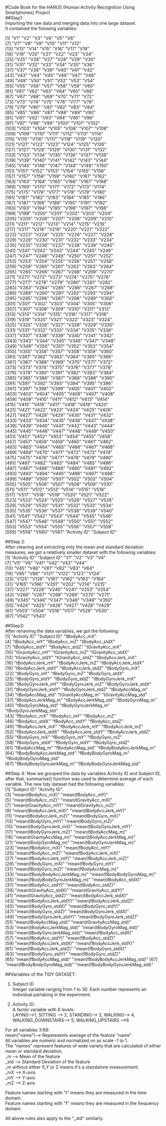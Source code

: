 
#Code Book for the HARUS (Human Activity Recognition Using Smartphones) Project  
##Step1:  
Importing the raw data and merging data into one large dataset.  
It contained the folowing variables:  

  [1] "V1"          "V2"          "V3"          "V4"          "V5"          "V6"         
  [7] "V7"          "V8"          "V9"          "V10"         "V11"         "V12"        
 [13] "V13"         "V14"         "V15"         "V16"         "V17"         "V18"        
 [19] "V19"         "V20"         "V21"         "V22"         "V23"         "V24"        
 [25] "V25"         "V26"         "V27"         "V28"         "V29"         "V30"        
 [31] "V31"         "V32"         "V33"         "V34"         "V35"         "V36"        
 [37] "V37"         "V38"         "V39"         "V40"         "V41"         "V42"        
 [43] "V43"         "V44"         "V45"         "V46"         "V47"         "V48"        
 [49] "V49"         "V50"         "V51"         "V52"         "V53"         "V54"        
 [55] "V55"         "V56"         "V57"         "V58"         "V59"         "V60"        
 [61] "V61"         "V62"         "V63"         "V64"         "V65"         "V66"        
 [67] "V67"         "V68"         "V69"         "V70"         "V71"         "V72"        
 [73] "V73"         "V74"         "V75"         "V76"         "V77"         "V78"        
 [79] "V79"         "V80"         "V81"         "V82"         "V83"         "V84"        
 [85] "V85"         "V86"         "V87"         "V88"         "V89"         "V90"        
 [91] "V91"         "V92"         "V93"         "V94"         "V95"         "V96"        
 [97] "V97"         "V98"         "V99"         "V100"        "V101"        "V102"       
[103] "V103"        "V104"        "V105"        "V106"        "V107"        "V108"       
[109] "V109"        "V110"        "V111"        "V112"        "V113"        "V114"       
[115] "V115"        "V116"        "V117"        "V118"        "V119"        "V120"       
[121] "V121"        "V122"        "V123"        "V124"        "V125"        "V126"       
[127] "V127"        "V128"        "V129"        "V130"        "V131"        "V132"       
[133] "V133"        "V134"        "V135"        "V136"        "V137"        "V138"       
[139] "V139"        "V140"        "V141"        "V142"        "V143"        "V144"       
[145] "V145"        "V146"        "V147"        "V148"        "V149"        "V150"       
[151] "V151"        "V152"        "V153"        "V154"        "V155"        "V156"       
[157] "V157"        "V158"        "V159"        "V160"        "V161"        "V162"       
[163] "V163"        "V164"        "V165"        "V166"        "V167"        "V168"       
[169] "V169"        "V170"        "V171"        "V172"        "V173"        "V174"       
[175] "V175"        "V176"        "V177"        "V178"        "V179"        "V180"       
[181] "V181"        "V182"        "V183"        "V184"        "V185"        "V186"       
[187] "V187"        "V188"        "V189"        "V190"        "V191"        "V192"       
[193] "V193"        "V194"        "V195"        "V196"        "V197"        "V198"       
[199] "V199"        "V200"        "V201"        "V202"        "V203"        "V204"       
[205] "V205"        "V206"        "V207"        "V208"        "V209"        "V210"       
[211] "V211"        "V212"        "V213"        "V214"        "V215"        "V216"       
[217] "V217"        "V218"        "V219"        "V220"        "V221"        "V222"       
[223] "V223"        "V224"        "V225"        "V226"        "V227"        "V228"       
[229] "V229"        "V230"        "V231"        "V232"        "V233"        "V234"       
[235] "V235"        "V236"        "V237"        "V238"        "V239"        "V240"       
[241] "V241"        "V242"        "V243"        "V244"        "V245"        "V246"       
[247] "V247"        "V248"        "V249"        "V250"        "V251"        "V252"       
[253] "V253"        "V254"        "V255"        "V256"        "V257"        "V258"       
[259] "V259"        "V260"        "V261"        "V262"        "V263"        "V264"       
[265] "V265"        "V266"        "V267"        "V268"        "V269"        "V270"       
[271] "V271"        "V272"        "V273"        "V274"        "V275"        "V276"       
[277] "V277"        "V278"        "V279"        "V280"        "V281"        "V282"       
[283] "V283"        "V284"        "V285"        "V286"        "V287"        "V288"       
[289] "V289"        "V290"        "V291"        "V292"        "V293"        "V294"       
[295] "V295"        "V296"        "V297"        "V298"        "V299"        "V300"       
[301] "V301"        "V302"        "V303"        "V304"        "V305"        "V306"       
[307] "V307"        "V308"        "V309"        "V310"        "V311"        "V312"       
[313] "V313"        "V314"        "V315"        "V316"        "V317"        "V318"       
[319] "V319"        "V320"        "V321"        "V322"        "V323"        "V324"       
[325] "V325"        "V326"        "V327"        "V328"        "V329"        "V330"       
[331] "V331"        "V332"        "V333"        "V334"        "V335"        "V336"       
[337] "V337"        "V338"        "V339"        "V340"        "V341"        "V342"       
[343] "V343"        "V344"        "V345"        "V346"        "V347"        "V348"       
[349] "V349"        "V350"        "V351"        "V352"        "V353"        "V354"       
[355] "V355"        "V356"        "V357"        "V358"        "V359"        "V360"       
[361] "V361"        "V362"        "V363"        "V364"        "V365"        "V366"       
[367] "V367"        "V368"        "V369"        "V370"        "V371"        "V372"       
[373] "V373"        "V374"        "V375"        "V376"        "V377"        "V378"       
[379] "V379"        "V380"        "V381"        "V382"        "V383"        "V384"       
[385] "V385"        "V386"        "V387"        "V388"        "V389"        "V390"       
[391] "V391"        "V392"        "V393"        "V394"        "V395"        "V396"       
[397] "V397"        "V398"        "V399"        "V400"        "V401"        "V402"       
[403] "V403"        "V404"        "V405"        "V406"        "V407"        "V408"       
[409] "V409"        "V410"        "V411"        "V412"        "V413"        "V414"       
[415] "V415"        "V416"        "V417"        "V418"        "V419"        "V420"       
[421] "V421"        "V422"        "V423"        "V424"        "V425"        "V426"       
[427] "V427"        "V428"        "V429"        "V430"        "V431"        "V432"       
[433] "V433"        "V434"        "V435"        "V436"        "V437"        "V438"       
[439] "V439"        "V440"        "V441"        "V442"        "V443"        "V444"       
[445] "V445"        "V446"        "V447"        "V448"        "V449"        "V450"       
[451] "V451"        "V452"        "V453"        "V454"        "V455"        "V456"       
[457] "V457"        "V458"        "V459"        "V460"        "V461"        "V462"       
[463] "V463"        "V464"        "V465"        "V466"        "V467"        "V468"       
[469] "V469"        "V470"        "V471"        "V472"        "V473"        "V474"       
[475] "V475"        "V476"        "V477"        "V478"        "V479"        "V480"       
[481] "V481"        "V482"        "V483"        "V484"        "V485"        "V486"       
[487] "V487"        "V488"        "V489"        "V490"        "V491"        "V492"       
[493] "V493"        "V494"        "V495"        "V496"        "V497"        "V498"       
[499] "V499"        "V500"        "V501"        "V502"        "V503"        "V504"       
[505] "V505"        "V506"        "V507"        "V508"        "V509"        "V510"       
[511] "V511"        "V512"        "V513"        "V514"        "V515"        "V516"       
[517] "V517"        "V518"        "V519"        "V520"        "V521"        "V522"       
[523] "V523"        "V524"        "V525"        "V526"        "V527"        "V528"       
[529] "V529"        "V530"        "V531"        "V532"        "V533"        "V534"       
[535] "V535"        "V536"        "V537"        "V538"        "V539"        "V540"       
[541] "V541"        "V542"        "V543"        "V544"        "V545"        "V546"       
[547] "V547"        "V548"        "V549"        "V550"        "V551"        "V552"       
[553] "V553"        "V554"        "V555"        "V556"        "V557"        "V558"       
[559] "V559"        "V560"        "V561"        "Activity ID" "Subject ID" 

##Step 2:  
After cleaning and extracting only the mean and standard deviation measures, we got a relatively smaller dataset with the following variables:  
 [1] "Activity ID" "Subject ID"  "V1"          "V2"          "V3"          "V4"         
 [7] "V5"          "V6"          "V41"         "V42"         "V43"         "V44"        
[13] "V45"         "V46"         "V81"         "V82"         "V83"         "V84"        
[19] "V85"         "V86"         "V121"        "V122"        "V123"        "V124"       
[25] "V125"        "V126"        "V161"        "V162"        "V163"        "V164"       
[31] "V165"        "V166"        "V201"        "V202"        "V214"        "V215"       
[37] "V227"        "V228"        "V240"        "V241"        "V253"        "V254"       
[43] "V266"        "V267"        "V268"        "V269"        "V270"        "V271"       
[49] "V345"        "V346"        "V347"        "V348"        "V349"        "V350"       
[55] "V424"        "V425"        "V426"        "V427"        "V428"        "V429"       
[61] "V503"        "V504"        "V516"        "V517"        "V529"        "V530"       
[67] "V542"        "V543"       

##Step3:  
After renaming the data variables, we got the following:  
 [1] "Activity ID"              "Subject ID"               "tBodyAcc_mX"             
 [4] "tBodyAcc_mY"              "tBodyAcc_mZ"              "tBodyAcc_stdX"           
 [7] "tBodyAcc_stdY"            "tBodyAcc_stdZ"            "tGravityAcc_mX"          
[10] "tGravityAcc_mY"           "tGravityAcc_mZ"           "tGravityAcc_stdX"        
[13] "tGravityAcc_stdY"         "tGravityAcc_stdZ"         "tBodyAccJerk_mX"         
[16] "tBodyAccJerk_mY"          "tBodyAccJerk_mZ"          "tBodyAccJerk_stdX"       
[19] "tBodyAccJerk_stdY"        "tBodyAccJerk_stdZ"        "tBodyGyro_mX"            
[22] "tBodyGyro_mY"             "tBodyGyro_mZ"             "tBodyGyro_stdX"          
[25] "tBodyGyro_stdY"           "tBodyGyro_stdZ"           "tBodyGyroJerk_mX"        
[28] "tBodyGyroJerk_mY"         "tBodyGyroJerk_mZ"         "tBodyGyroJerk_stdX"      
[31] "tBodyGyroJerk_stdY"       "tBodyGyroJerk_stdZ"       "tBodyAccMag_m"           
[34] "tBodyAccMag_std"          "tGravityAccMag_m"         "tGravityAccMag_std"      
[37] "tBodyAccJerkMag_m"        "tBodyAccJerkMag_std"      "tBodyGyroMag_m"          
[40] "tBodyGyroMag_std"         "tBodyGyroJerkMag_m"       "tBodyGyroJerkMag_std"    
[43] "fBodyAcc_mX"              "fBodyAcc_mY"              "fBodyAcc_mZ"             
[46] "fBodyAcc_stdX"            "fBodyAcc_stdY"            "fBodyAcc_stdZ"           
[49] "fBodyAccJerk_mX"          "fBodyAccJerk_mY"          "fBodyAccJerk_mZ"         
[52] "fBodyAccJerk_stdX"        "fBodyAccJerk_stdY"        "fBodyAccJerk_stdZ"       
[55] "fBodyGyro_mX"             "fBodyGyro_mY"             "fBodyGyro_mZ"            
[58] "fBodyGyro_stdX"           "fBodyGyro_stdY"           "fBodyGyro_stdZ"          
[61] "fBodyAccMag_m"            "fBodyAccMag_std"          "fBodyBodyAccJerkMag_m"   
[64] "fBodyBodyAccJerkMag_std"  "fBodyBodyGyroMag_m"       "fBodyBodyGyroMag_std"    
[67] "fBodyBodyGyroJerkMag_m"   "fBodyBodyGyroJerkMag_std"


##Step 4:
Now we grouped the data by variables Activity ID and Subject ID, after that, summarise() function was used to determine average of each variable. The new tidy dataset had the following variables:  
 [1] "Subject ID"                     "Activity ID"                   
 [3] "mean(tBodyAcc_mX)"              "mean(tBodyAcc_mY)"             
 [5] "mean(tBodyAcc_mZ)"              "mean(tGravityAcc_mX)"          
 [7] "mean(tGravityAcc_mY)"           "mean(tGravityAcc_mZ)"          
 [9] "mean(tBodyAccJerk_mX)"          "mean(tBodyAccJerk_mY)"         
[11] "mean(tBodyAccJerk_mZ)"          "mean(tBodyGyro_mX)"            
[13] "mean(tBodyGyro_mY)"             "mean(tBodyGyro_mZ)"            
[15] "mean(tBodyGyroJerk_mX)"         "mean(tBodyGyroJerk_mY)"        
[17] "mean(tBodyGyroJerk_mZ)"         "mean(tBodyAccMag_m)"           
[19] "mean(tGravityAccMag_m)"         "mean(tBodyAccJerkMag_m)"       
[21] "mean(tBodyGyroMag_m)"           "mean(tBodyGyroJerkMag_m)"      
[23] "mean(fBodyAcc_mX)"              "mean(fBodyAcc_mY)"             
[25] "mean(fBodyAcc_mZ)"              "mean(fBodyAccJerk_mX)"         
[27] "mean(fBodyAccJerk_mY)"          "mean(fBodyAccJerk_mZ)"         
[29] "mean(fBodyGyro_mX)"             "mean(fBodyGyro_mY)"            
[31] "mean(fBodyGyro_mZ)"             "mean(fBodyAccMag_m)"           
[33] "mean(fBodyBodyAccJerkMag_m)"    "mean(fBodyBodyGyroMag_m)"      
[35] "mean(fBodyBodyGyroJerkMag_m)"   "mean(tBodyAcc_stdX)"           
[37] "mean(tBodyAcc_stdY)"            "mean(tBodyAcc_stdZ)"           
[39] "mean(tGravityAcc_stdX)"         "mean(tGravityAcc_stdY)"        
[41] "mean(tGravityAcc_stdZ)"         "mean(tBodyAccJerk_stdX)"       
[43] "mean(tBodyAccJerk_stdY)"        "mean(tBodyAccJerk_stdZ)"       
[45] "mean(tBodyGyro_stdX)"           "mean(tBodyGyro_stdY)"          
[47] "mean(tBodyGyro_stdZ)"           "mean(tBodyGyroJerk_stdX)"      
[49] "mean(tBodyGyroJerk_stdY)"       "mean(tBodyGyroJerk_stdZ)"      
[51] "mean(tBodyAccMag_std)"          "mean(tGravityAccMag_std)"      
[53] "mean(tBodyAccJerkMag_std)"      "mean(tBodyGyroMag_std)"        
[55] "mean(tBodyGyroJerkMag_std)"     "mean(fBodyAcc_stdX)"           
[57] "mean(fBodyAcc_stdY)"            "mean(fBodyAcc_stdZ)"           
[59] "mean(fBodyAccJerk_stdX)"        "mean(fBodyAccJerk_stdY)"       
[61] "mean(fBodyAccJerk_stdZ)"        "mean(fBodyGyro_stdX)"          
[63] "mean(fBodyGyro_stdY)"           "mean(fBodyGyro_stdZ)"          
[65] "mean(fBodyAccMag_std)"          "mean(fBodyBodyAccJerkMag_std)" 
[67] "mean(fBodyBodyGyroMag_std)"     "mean(fBodyBodyGyroJerkMag_std)"

##Variables of the TIDY DATASET:  

1. Subject ID  
Integer variable ranging from 1 to 30. Each number represents an individual partaking in the experiment.   

2. Activity ID:  
A factor variable with 6 levels.  
LAYING-->1, SITTING --> 2, STANDING--> 3, WALKING--> 4, WALKING_DOWNSTAIRS--> 5, WALKING_UPSTAIRS -->6  

For all variables 3:68:  
mean("name")--> Reperesents average of the feature "name"  
All variables are numeric and normalized on as scale -1 to 1.  
The "names" represent features of wide variety that are calculated of either mean or standard deviation.  
_m --> Mean of the feature  
_std --> Standard Deviation of the feature  
_m without either X,Y or Z means it's a standalone measurement.  
_mX --> X-axis  
_mY --> Y-axis  
_mZ --> Z-axis  

Feature names starting with "t" means they are measured in the time domain.  
Feature names starting with "f" means they are measured in the frequency domain.  

All above rules also apply to the "_std" similarly.  
